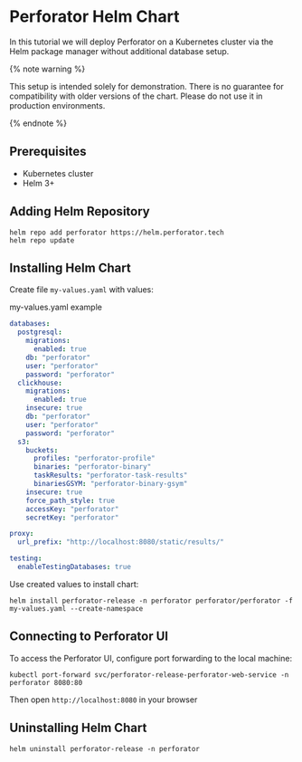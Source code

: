 # Perforator Helm Chart
In this tutorial we will deploy Perforator on a Kubernetes cluster via the Helm package manager without additional database setup.

{% note warning %}

This setup is intended solely for demonstration.
There is no guarantee for compatibility with older versions of the chart.
Please do not use it in production environments.

{% endnote %}

## Prerequisites

- Kubernetes cluster
- Helm 3+

## Adding Helm Repository

```
helm repo add perforator https://helm.perforator.tech
helm repo update
```

## Installing Helm Chart

Create file `my-values.yaml` with values:

my-values.yaml example
```yaml
databases:
  postgresql:
    migrations:
      enabled: true
    db: "perforator"
    user: "perforator"
    password: "perforator"
  clickhouse:
    migrations:
      enabled: true
    insecure: true
    db: "perforator"
    user: "perforator"
    password: "perforator"
  s3:
    buckets:
      profiles: "perforator-profile"
      binaries: "perforator-binary"
      taskResults: "perforator-task-results"
      binariesGSYM: "perforator-binary-gsym"
    insecure: true
    force_path_style: true
    accessKey: "perforator"
    secretKey: "perforator"

proxy:
  url_prefix: "http://localhost:8080/static/results/"

testing:
  enableTestingDatabases: true
```

Use created values to install chart:

```console
helm install perforator-release -n perforator perforator/perforator -f my-values.yaml --create-namespace
```

## Connecting to Perforator UI

To access the Perforator UI, configure port forwarding to the local machine:

```console
kubectl port-forward svc/perforator-release-perforator-web-service -n perforator 8080:80
```
Then open `http://localhost:8080` in your browser

## Uninstalling Helm Chart

```console
helm uninstall perforator-release -n perforator
```
